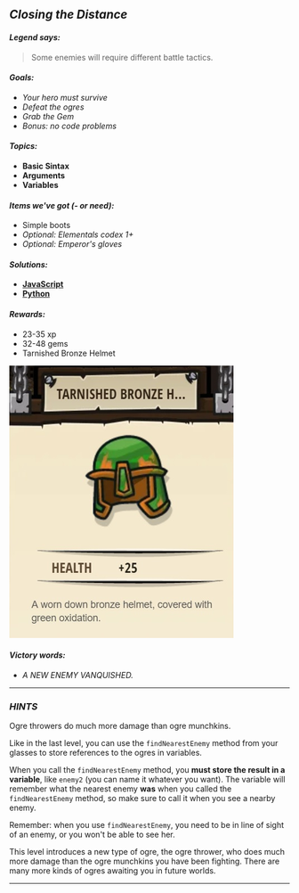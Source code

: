 ## _Closing the Distance_

#### _Legend says:_
> Some enemies will require different battle tactics.

#### _Goals:_
+ _Your hero must survive_
+ _Defeat the ogres_
+ _Grab the Gem_
+ _Bonus: no code problems_

#### _Topics:_
+ **Basic Sintax**
+ **Arguments**
+ **Variables**

#### _Items we've got (- or need):_
+ Simple boots
+ _Optional: Elementals codex 1+_
+ _Optional: Emperor's gloves_

#### _Solutions:_
+ **[JavaScript](theFinalKithmaze.js)**
+ **[Python](the_final_kithmaze.py "#2 - 4.2s")**

#### _Rewards:_
+ 23-35 xp
+ 32-48 gems
+ Tarnished Bronze Helmet

![](img/bronze_helmet.jpg)

#### _Victory words:_
+ _A NEW ENEMY VANQUISHED._

___

### _HINTS_

Ogre throwers do much more damage than ogre munchkins.

Like in the last level, you can use the `findNearestEnemy` method from your glasses to store references to the ogres in variables.

When you call the `findNearestEnemy` method, you **must store the result in a variable**, like `enemy2` (you can name it whatever you want). The variable will remember what the nearest enemy **was** when you called the `findNearestEnemy` method, so make sure to call it when you see a nearby enemy.

Remember: when you use `findNearestEnemy`, you need to be in line of sight of an enemy, or you won't be able to see her.

This level introduces a new type of ogre, the ogre thrower, who does much more damage than the ogre munchkins you have been fighting. There are many more kinds of ogres awaiting you in future worlds.

___
